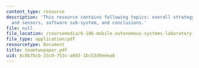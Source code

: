 ```yaml
---
content_type: resource
description: 'This resource contains following topics: overall strategy, mechanisms
  and sensors, software sub-system, and conclusions.'
file: null
file_location: /coursemedia/6-186-mobile-autonomous-systems-laboratory-january-iap-2005/8c8b7bcb33c0753ca6031bc53d9eeea8_teamtwopaper.pdf
file_type: application/pdf
resourcetype: Document
title: teamtwopaper.pdf
uid: 8c8b7bcb-33c0-753c-a603-1bc53d9eeea8
---
```

